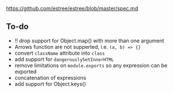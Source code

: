 https://github.com/estree/estree/blob/master/spec.md


To-do
-----

- !! drop support for Object.map() with more than one argument
- Arrows function are not supperted, i.e. `(a, b) => {}`
- convert `className` attribute into `class`
- add support for `dangerouslySetInnerHTML`
- remove limitations on `module.exports` so any expression can be exported
- concatenation of expressions
- add support for Object.keys()

